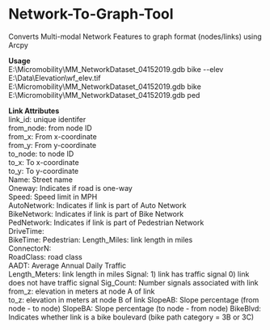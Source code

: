 # Network-To-Graph-Tool
Converts Multi-modal Network Features to graph format (nodes/links) using Arcpy  
 
**Usage**  
E:\Micromobility\MM_NetworkDataset_04152019.gdb bike --elev E:\Data\Elevation\wf_elev.tif  
E:\Micromobility\MM_NetworkDataset_04152019.gdb bike  
E:\Micromobility\MM_NetworkDataset_04152019.gdb ped  

**Link Attributes**  
link_id: unique identifer    
from_node: from node ID  
from_x: From x-coordinate  
from_y: From y-coordinate  
to_node: to node ID  
to_x: To x-coordinate  
to_y: To y-coordinate  
Name: Street name  
Oneway: Indicates if road is one-way  
Speed: Speed limit in MPH  
AutoNetwork: Indicates if link  is part of Auto Network  
BikeNetwork: Indicates if link  is part of Bike Network   
PedNetwork: Indicates if link  is part of Pedestrian Network  
DriveTime:  
BikeTime:
Pedestrian: 
Length_Miles: link length in miles  
ConnectorN:  
RoadClass:  road class  
AADT: Average Annual Daily Traffic  
Length_Meters:  link length in miles 
Signal: 1) link has traffic signal 0) link does not have traffic signal 
Sig_Count: Number signals associated with link  
from_z: elevation in meters at node A of link  
to_z: elevation in meters at node B  of link
SlopeAB: Slope percentage (from node - to node) 
SlopeBA: Slope percentage (to node - from node) 
BikeBlvd: Indicates whether link is a bike boulevard (bike path category = 3B or 3C)

